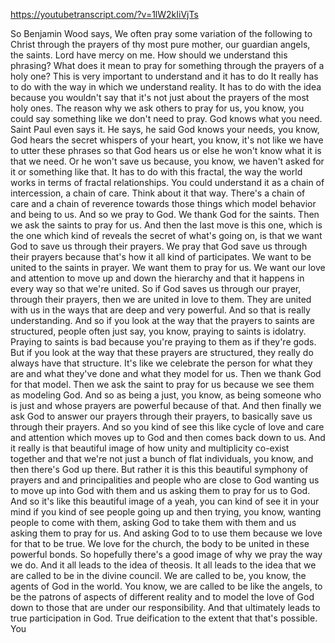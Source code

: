 https://youtubetranscript.com/?v=1lW2kIiVjTs

 So Benjamin Wood says, We often pray some variation of the following to Christ through the prayers of thy most pure mother, our guardian angels, the saints. Lord have mercy on me. How should we understand this phrasing? What does it mean to pray for something through the prayers of a holy one? This is very important to understand and it has to do It really has to do with the way in which we understand reality. It has to do with the idea because you wouldn't say that it's not just about the prayers of the most holy ones. The reason why we ask others to pray for us, you know, you could say something like we don't need to pray. God knows what you need. Saint Paul even says it. He says, he said God knows your needs, you know, God hears the secret whispers of your heart, you know, it's not like we have to utter these phrases so that God hears us or else he won't know what it is that we need. Or he won't save us because, you know, we haven't asked for it or something like that. It has to do with this fractal, the way the world works in terms of fractal relationships. You could understand it as a chain of intercession, a chain of care. Think about it that way. There's a chain of care and a chain of reverence towards those things which model behavior and being to us. And so we pray to God. We thank God for the saints. Then we ask the saints to pray for us. And then the last move is this one, which is the one which kind of reveals the secret of what's going on, is that we want God to save us through their prayers. We pray that God save us through their prayers because that's how it all kind of participates. We want to be united to the saints in prayer. We want them to pray for us. We want our love and attention to move up and down the hierarchy and that it happens in every way so that we're united. So if God saves us through our prayer, through their prayers, then we are united in love to them. They are united with us in the ways that are deep and very powerful. And so that is really understanding. And so if you look at the way that the prayers to saints are structured, people often just say, you know, praying to saints is idolatry. Praying to saints is bad because you're praying to them as if they're gods. But if you look at the way that these prayers are structured, they really do always have that structure. It's like we celebrate the person for what they are and what they've done and what they model for us. Then we thank God for that model. Then we ask the saint to pray for us because we see them as modeling God. And so as being a just, you know, as being someone who is just and whose prayers are powerful because of that. And then finally we ask God to answer our prayers through their prayers, to basically save us through their prayers. And so you kind of see this like cycle of love and care and attention which moves up to God and then comes back down to us. And it really is that beautiful image of how unity and multiplicity co-exist together and that we're not just a bunch of flat individuals, you know, and then there's God up there. But rather it is this this beautiful symphony of prayers and and principalities and people who are close to God wanting us to move up into God with them and us asking them to pray for us to God. And so it's like this beautiful image of a yeah, you can kind of see it in your mind if you kind of see people going up and then trying, you know, wanting people to come with them, asking God to take them with them and us asking them to pray for us. And asking God to to use them because we love for that to be true. We love for the church, the body to be united in these powerful bonds. So hopefully there's a good image of why we pray the way we do. And it all leads to the idea of theosis. It all leads to the idea that we are called to be in the divine council. We are called to be, you know, the agents of God in the world. You know, we are called to be like the angels, to be the patrons of aspects of different reality and to model the love of God down to those that are under our responsibility. And that ultimately leads to true participation in God. True deification to the extent that that's possible. You
